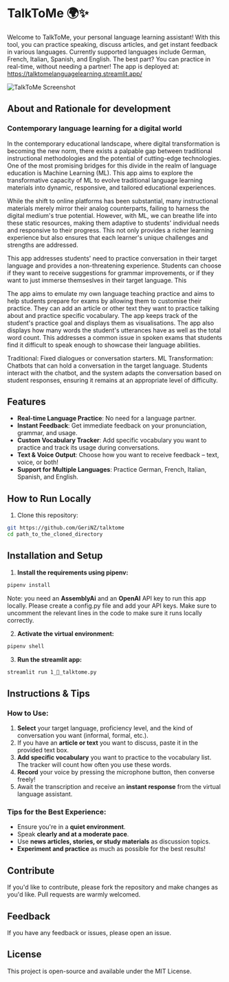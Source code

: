# TalkToMe 🌍✨

Welcome to TalkToMe, your personal language learning assistant! With this tool, you can practice speaking, discuss articles, and get instant feedback in various languages. Currently supported languages include German, French, Italian, Spanish, and English. The best part? You can practice in real-time, without needing a partner!
The app is deployed at:
https://talktomelanguagelearning.streamlit.app/

![TalkToMe Screenshot](path_to_a_screenshot.png)  

## About and Rationale for development
### Contemporary language learning for a digital world
In the contemporary educational landscape, where digital transformation is becoming the new norm, there exists a palpable gap between traditional instructional methodologies and the potential of cutting-edge technologies. One of the most promising bridges for this divide in the realm of language education is Machine Learning (ML). This app aims to explore the transformative capacity of ML to evolve traditional language learning materials into dynamic, responsive, and tailored educational experiences.

While the shift to online platforms has been substantial, many instructional materials merely mirror their analog counterparts, failing to harness the digital medium's true potential. However, with ML, we can breathe life into these static resources, making them adaptive to students' individual needs and responsive to their progress. This not only provides a richer learning experience but also ensures that each learner's unique challenges and strengths are addressed.

This app addresses students' need to practice conversation in their target language and provides a non-threatening experience. Students can choose if they want to receive suggestions for grammar improvements, or if they want to just immerse themseslves in their target language. This

The app aims to emulate my own language teaching practice and aims to help students prepare for exams by allowing them to customise their practice. They can add an article or other text they want to practice talking about and practice specific vocabulary. The app keeps track of the student's practice goal and displays them as visualisations. The app also displays how many words the student's utterances have as well as the total word count. This addresses a common issue in spoken exams that students find it difficult to speak enough to showcase their language abilities.

Traditional: Fixed dialogues or conversation starters.
ML Transformation: Chatbots that can hold a conversation in the target language. Students interact with the chatbot, and the system adapts the conversation based on student responses, ensuring it remains at an appropriate level of difficulty.



## Features

- **Real-time Language Practice**: No need for a language partner.
- **Instant Feedback**: Get immediate feedback on your pronunciation, grammar, and usage.
- **Custom Vocabulary Tracker**: Add specific vocabulary you want to practice and track its usage during conversations.
- **Text & Voice Output**: Choose how you want to receive feedback – text, voice, or both!
- **Support for Multiple Languages**: Practice German, French, Italian, Spanish, and English.

## How to Run Locally

1. Clone this repository:

```bash
git https://github.com/GeriNZ/talktome
cd path_to_the_cloned_directory
```

## Installation and Setup

1. **Install the requirements using pipenv:**
```bash
pipenv install
```
Note: you need an **AssemblyAi** and an **OpenAI** API key to run this app locally.
Please create a config.py file and add your API keys. Make sure to uncomment the relevant lines in the code to make sure it runs locally correctly.

2. **Activate the virtual environment:**
```bash
pipenv shell
```
3. **Run the streamlit app:**
```bash
streamlit run 1_🎤_talktome.py
```
## Instructions & Tips

### How to Use:

1. **Select** your target language, proficiency level, and the kind of conversation you want (informal, formal, etc.).
2. If you have an **article or text** you want to discuss, paste it in the provided text box.
3. **Add specific vocabulary** you want to practice to the vocabulary list. The tracker will count how often you use these words.
4. **Record** your voice by pressing the microphone button, then converse freely!
5. Await the transcription and receive an **instant response** from the virtual language assistant.

### Tips for the Best Experience:

- Ensure you're in a **quiet environment**.
- Speak **clearly and at a moderate pace**.
- Use **news articles, stories, or study materials** as discussion topics.
- **Experiment and practice** as much as possible for the best results!

## Contribute

If you'd like to contribute, please fork the repository and make changes as you'd like. Pull requests are warmly welcomed.

## Feedback

If you have any feedback or issues, please open an issue.

## License

This project is open-source and available under the MIT License.
